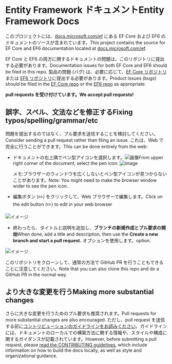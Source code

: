 # <a name="entity-framework-docs"></a><span data-ttu-id="c6d95-101">Entity Framework ドキュメント</span><span class="sxs-lookup"><span data-stu-id="c6d95-101">Entity Framework Docs</span></span>

<span data-ttu-id="c6d95-102">このプロジェクトには、[docs.microsoft.com/ef](https://docs.microsoft.com/ef/) にある EF Core および EF6 のドキュメントのソースが含まれています。</span><span class="sxs-lookup"><span data-stu-id="c6d95-102">This project contains the source for EF Core and EF6 documentation located at [docs.microsoft.com/ef](https://docs.microsoft.com/ef/).</span></span>

<span data-ttu-id="c6d95-103">EF Core と EF6 の両方に関するドキュメントの問題は、このリポジトリに提出する必要があります。</span><span class="sxs-lookup"><span data-stu-id="c6d95-103">Documentation issues for both EF Core and EF6 should be filed in this repo.</span></span> <span data-ttu-id="c6d95-104">製品の問題 (バグ) は、必要に応じて、[EF Core リポジトリ](https://github.com/dotnet/efcore)または [EF6 リポジトリ](https://github.com/dotnet/ef6)に提出する必要があります。</span><span class="sxs-lookup"><span data-stu-id="c6d95-104">Product issues (bugs) should be filed in the [EF Core repo](https://github.com/dotnet/efcore) or the [EF6 repo](https://github.com/dotnet/ef6) as appropriate.</span></span>

<span data-ttu-id="c6d95-105">**pull requests を受け付けています。**</span><span class="sxs-lookup"><span data-stu-id="c6d95-105">**We accept pull requests!**</span></span>

## <a name="fixing-typosspellinggrammaretc"></a><span data-ttu-id="c6d95-106">誤字、スペル、文法などを修正する</span><span class="sxs-lookup"><span data-stu-id="c6d95-106">Fixing typos/spelling/grammar/etc</span></span>

<span data-ttu-id="c6d95-107">問題を提出するのではなく、プル要求を送信することを検討してください。</span><span class="sxs-lookup"><span data-stu-id="c6d95-107">Consider sending a pull request rather than filing an issue.</span></span> <span data-ttu-id="c6d95-108">これは、Web で完全に行うことができます。</span><span class="sxs-lookup"><span data-stu-id="c6d95-108">This can be done entirely from the web:</span></span>

* <span data-ttu-id="c6d95-109">ドキュメントの右上隅でペン型アイコンを選択します。![画像](https://user-images.githubusercontent.com/3605364/93646907-e75ef680-f9a2-11ea-847a-c5c3839f3aa8.png)</span><span class="sxs-lookup"><span data-stu-id="c6d95-109">From upper right corner of the document, select the pen icon: ![image](https://user-images.githubusercontent.com/3605364/93646907-e75ef680-f9a2-11ea-847a-c5c3839f3aa8.png)</span></span>

  <span data-ttu-id="c6d95-110">メモ:ブラウザーのウィンドウを広くしないとペン型アイコンが見つからないことがあります。</span><span class="sxs-lookup"><span data-stu-id="c6d95-110">Note: You might need to make the browser window wider to see the pen icon.</span></span>

* <span data-ttu-id="c6d95-111">編集ボタン (✏️) をクリックして、Web ブラウザーで編集します。</span><span class="sxs-lookup"><span data-stu-id="c6d95-111">Click on the edit button (✏️) to edit in your web browser</span></span>

![イメージ](https://user-images.githubusercontent.com/1430078/64454321-85856480-d09f-11e9-85a6-1c93bc6611e2.png)

* <span data-ttu-id="c6d95-113">終わったら、タイトルと説明を追加し、**ブランチの新規作成とプル要求の開始**</span><span class="sxs-lookup"><span data-stu-id="c6d95-113">When done, add a title and description, then use the **Create a new branch and start a pull request.**</span></span> <span data-ttu-id="c6d95-114">オプションを使用します。</span><span class="sxs-lookup"><span data-stu-id="c6d95-114">option.</span></span>

![イメージ](https://user-images.githubusercontent.com/1430078/64454455-dac17600-d09f-11e9-922b-0346117011f5.png)

<span data-ttu-id="c6d95-116">このリポジトリをクローンして、通常の方法で GitHub PR を行うこともできることに注意してください。</span><span class="sxs-lookup"><span data-stu-id="c6d95-116">Note that you can also clone this repo and do a GitHub PR in the normal way.</span></span>

## <a name="making-more-substantial-changes"></a><span data-ttu-id="c6d95-117">より大きな変更を行う</span><span class="sxs-lookup"><span data-stu-id="c6d95-117">Making more substantial changes</span></span>

<span data-ttu-id="c6d95-118">さらに大きな変更を行うためのプル要求も推奨されます。</span><span class="sxs-lookup"><span data-stu-id="c6d95-118">Pull requests for more substantial changes are also encouraged.</span></span> <span data-ttu-id="c6d95-119">ただし、pull request を送信する前に[コントリビューションのガイドラインをお読みください](CONTRIBUTING.md)。ガイドラインには、ドキュメントのローカルでの構築方法に関する情報や、スタイルや構成に関するガイダンスが記載されています。</span><span class="sxs-lookup"><span data-stu-id="c6d95-119">However, before submitting a pull request, please [read the CONTRIBUTING guidelines](CONTRIBUTING.md), which include information on how to build the docs locally, as well as style and organizational guidance.</span></span>

